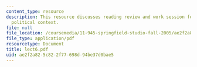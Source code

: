 ```yaml
---
content_type: resource
description: This resource discusses reading review and work session for Springfield
  political context.
file: null
file_location: /coursemedia/11-945-springfield-studio-fall-2005/ae2f2a825c822f77698d94be37d0bae5_lect6.pdf
file_type: application/pdf
resourcetype: Document
title: lect6.pdf
uid: ae2f2a82-5c82-2f77-698d-94be37d0bae5
---
```

